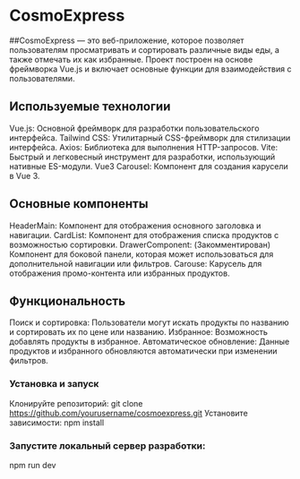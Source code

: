 # CosmoExpress

##CosmoExpress — это веб-приложение, которое позволяет пользователям просматривать и сортировать различные виды еды, а также отмечать их как избранные. Проект построен на основе фреймворка Vue.js и включает основные функции для взаимодействия с пользователями.

## Используемые технологии
Vue.js: Основной фреймворк для разработки пользовательского интерфейса.
Tailwind CSS: Утилитарный CSS-фреймворк для стилизации интерфейса.
Axios: Библиотека для выполнения HTTP-запросов.
Vite: Быстрый и легковесный инструмент для разработки, использующий нативные ES-модули.
Vue3 Carousel: Компонент для создания карусели в Vue 3.

## Основные компоненты
HeaderMain: Компонент для отображения основного заголовка и навигации.
CardList: Компонент для отображения списка продуктов с возможностью сортировки.
DrawerComponent: (Закомментирован) Компонент для боковой панели, которая может использоваться для дополнительной навигации или фильтров.
Carouse: Карусель для отображения промо-контента или избранных продуктов.

## Функциональность
Поиск и сортировка: Пользователи могут искать продукты по названию и сортировать их по цене или названию.
Избранное: Возможность добавлять продукты в избранное.
Автоматическое обновление: Данные продуктов и избранного обновляются автоматически при изменении фильтров.

### Установка и запуск
Клонируйте репозиторий:
git clone https://github.com/yourusername/cosmoexpress.git
Установите зависимости:
npm install

### Запустите локальный сервер разработки:
npm run dev